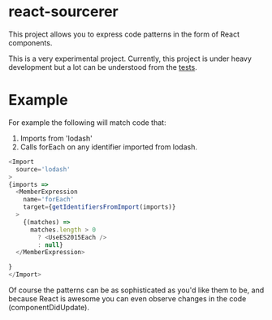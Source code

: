 # react-sourcerer

This project allows you to express code patterns in the form of React components. 

This is a very experimental project. Currently, this project is under heavy development but a lot can be understood from the [tests](modules).

# Example

For example the following will match code that:

1. Imports from 'lodash'
2. Calls forEach on any identifier imported from lodash.

```javascript
<Import
  source='lodash'
>
{imports => 
  <MemberExpression
    name='forEach'
    target={getIdentifiersFromImport(imports)}
  >
    {(matches) => 
      matches.length > 0
        ? <UseES2015Each />
        : null}
  </MemberExpression>

}
</Import>
```

Of course the patterns can be as sophisticated as you'd like them to be, and because React is awesome you can even observe changes in the code (componentDidUpdate). 
